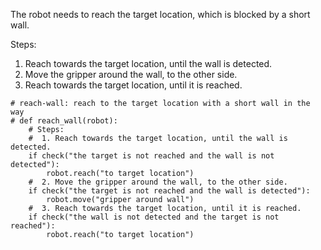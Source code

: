 

The robot needs to reach the target location, which is blocked by a short wall.

Steps:
1. Reach towards the target location, until the wall is detected. 
2. Move the gripper around the wall, to the other side. 
3. Reach towards the target location, until it is reached.

```
# reach-wall: reach to the target location with a short wall in the way
# def reach_wall(robot):
    # Steps:
    #  1. Reach towards the target location, until the wall is detected.
    if check("the target is not reached and the wall is not detected"):
        robot.reach("to target location")
    #  2. Move the gripper around the wall, to the other side.
    if check("the target is not reached and the wall is detected"):
        robot.move("gripper around wall")
    #  3. Reach towards the target location, until it is reached.
    if check("the wall is not detected and the target is not reached"):
        robot.reach("to target location")
```